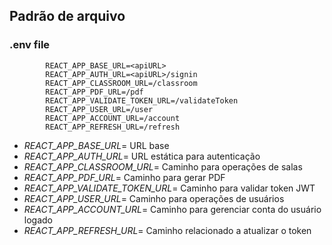 ## Padrão de arquivo

### .env file

```env
		REACT_APP_BASE_URL=<apiURL>
		REACT_APP_AUTH_URL=<apiURL>/signin
		REACT_APP_CLASSROOM_URL=/classroom
		REACT_APP_PDF_URL=/pdf
		REACT_APP_VALIDATE_TOKEN_URL=/validateToken
		REACT_APP_USER_URL=/user
		REACT_APP_ACCOUNT_URL=/account
		REACT_APP_REFRESH_URL=/refresh
```

-   _REACT_APP_BASE_URL_= URL base
-   _REACT_APP_AUTH_URL_= URL estática para autenticação
-   _REACT_APP_CLASSROOM_URL_= Caminho para operações de salas
-   _REACT_APP_PDF_URL_= Caminho para gerar PDF
-   _REACT_APP_VALIDATE_TOKEN_URL_= Caminho para validar token JWT
-   _REACT_APP_USER_URL_= Caminho para operações de usuários
-   _REACT_APP_ACCOUNT_URL_= Caminho para gerenciar conta do usuário logado
-   _REACT_APP_REFRESH_URL_= Caminho relacionado a atualizar o token
